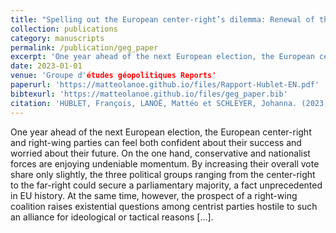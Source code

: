 ```yaml
---
title: "Spelling out the European center-right’s dilemma: Renewal of the Grand coalition or National-Conservative Alliance?"
collection: publications
category: manuscripts
permalink: /publication/geg_paper
excerpt: 'One year ahead of the next European election, the European center-right and right-wing parties can feel both confident about their success and worried about their future. On the one hand, conservative and nationalist forces are enjoying undeniable momentum. By increasing their overall vote share only slightly, the three political groups ranging from the center-right to the far-right could secure a parliamentary majority, a fact unprecedented in EU history. At the same time, however, the prospect of a right-wing coalition raises existential questions among centrist parties hostile to such an alliance for ideological or tactical reasons [...].'
date: 2023-01-01
venue: 'Groupe d'études géopolitiques Reports'
paperurl: 'https://matteolanoe.github.io/files/Rapport-Hublet-EN.pdf'
bibtexurl: 'https://matteolanoe.github.io/files/geg_paper.bib'
citation: 'HUBLET, François, LANOË, Mattéo et SCHLEYER, Johanna. (2023, June). "<i>Spelling Out the European Center-Right’s Dilemma: Renewal of the Grand Coalition or National-Conservative Alliance?</i>" Groupe d’Études Géopolitiques, Report.'
---
```

One year ahead of the next European election, the European center-right and right-wing parties can feel both confident about their success and worried about their future. On the one hand, conservative and nationalist forces are enjoying undeniable momentum. By increasing their overall vote share only slightly, the three political groups ranging from the center-right to the far-right could secure a parliamentary majority, a fact unprecedented in EU history. At the same time, however, the prospect of a right-wing coalition raises existential questions among centrist parties hostile to such an alliance for ideological or tactical reasons [...].
